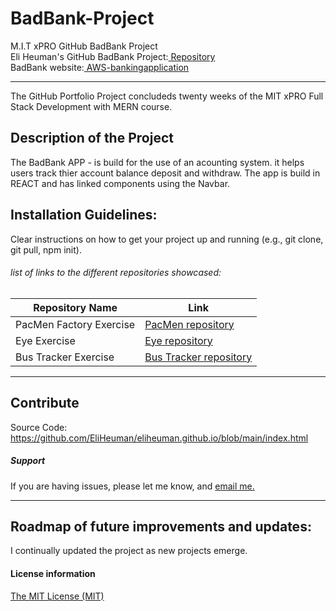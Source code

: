 # BadBank-Project
M.I.T xPRO GitHub BadBank Project<br>
Eli Heuman's GitHub BadBank Project:<a href="https://github.com/EliHeuman/eliheuman.github.io"> Repository</a><br>
BadBank website:<a href=https://eli-heumanbankingapplication.s3.amazonaws.com/index.html> AWS-bankingapplication</a>
___

The GitHub Portfolio Project concludeds twenty weeks of the MIT xPRO Full Stack Development with MERN course.

## Description of the Project 
The BadBank APP - is build for the use of an acounting system. it helps users track thier account balance deposit and withdraw.
The app is build in REACT and has linked components using the Navbar.

## Installation Guidelines:
Clear instructions on how to get your project up and running (e.g., git clone, git pull, npm init).

###### list of links to the different repositories showcased:
Repository Name  | Link
-------------|--------------------
PacMen Factory Exercise | <a href="https://github.com/EliHeuman/PacMen-Factory-Exercise">PacMen repository</a>
Eye Exercise | <a href="https://github.com/EliHeuman/Eye">Eye repository</a>
Bus Tracker Exercise| <a href="https://github.com/EliHeuman/Real-Time-Bus-Tracker">Bus Tracker repository</a>
___
## Contribute
Source Code: https://github.com/EliHeuman/eliheuman.github.io/blob/main/index.html

##### Support
If you are having issues, please let me know, and <a href="mailto:biz.elih@gmail.com"> email me.</a>
___
## Roadmap of future improvements and updates:
I continually updated the project as new projects emerge.

#### License information

<a href="http://eliheuman.github.io/License.txt">The MIT License (MIT)</a>

